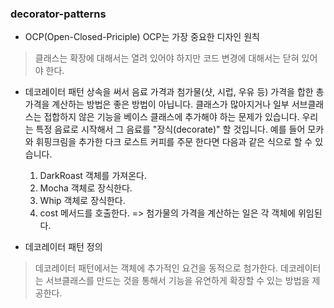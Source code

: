 ### decorator-patterns

- OCP(Open-Closed-Priciple)
  OCP는 가장 중요한 디자인 원칙

> 클래스는 확장에 대해서는 열려 있어야 하지만 코드 변경에 대해서는 닫혀 있어야 한다.

- 데코레이터 패턴
  상속을 써서 음료 가격과 첨가물(샷, 시럽, 우유 등) 가격을 합한 총 가격을 계산하는 방법은 좋은 방법이 아닙니다.
  클래스가 많아지거나 일부 서브클래스는 접합하지 않은 기능을 베이스 클래스에 추가해야 하는 문제가 있습니다.
  우리는 특정 음료로 시작해서 그 음료를 "장식(decorate)" 할 것입니다.
  예를 들어 모카와 휘핑크림을 추가한 다크 로스트 커피를 주문 한다면 다음과 같은 식으로 할 수 있습니다.

    1. DarkRoast 객체를 가져온다.
    2. Mocha 객체로 장식한다.
    3. Whip 객체로 장식한다.
    4. cost 메서드를 호출한다.
       => 첨가물의 가격을 계산하는 일은 각 객체에 위임된다.

- 데코레이터 패턴 정의

> 데코레이터 패턴에서는 객체에 추가적인 요건을 동적으로 첨가한다.
> 데코레이터는 서브클래스를 만드는 것을 통해서 기능을 유연하게 확장할 수 있는 방법을 제공한다.

